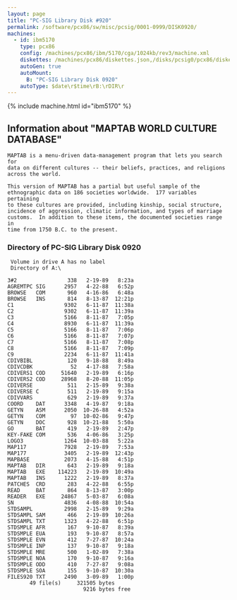```yaml
---
layout: page
title: "PC-SIG Library Disk #920"
permalink: /software/pcx86/sw/misc/pcsig/0001-0999/DISK0920/
machines:
  - id: ibm5170
    type: pcx86
    config: /machines/pcx86/ibm/5170/cga/1024kb/rev3/machine.xml
    diskettes: /machines/pcx86/diskettes.json,/disks/pcsig0/pcx86/diskettes.json
    autoGen: true
    autoMount:
      B: "PC-SIG Library Disk 0920"
    autoType: $date\r$time\rB:\rDIR\r
---
```


{% include machine.html id="ibm5170" %}

## Information about "MAPTAB WORLD CULTURE DATABASE"

    MAPTAB is a menu-driven data-management program that lets you search for
    data on different cultures -- their beliefs, practices, and religions
    across the world.
    
    This version of MAPTAB has a partial but useful sample of the
    ethnographic data on 186 societies worldwide.  177 variables pertaining
    to these cultures are provided, including kinship, social structure,
    incidence of aggression, climatic information, and types of marriage
    customs.  In addition to these items, the documented societies range in
    time from 1750 B.C. to the present.

### Directory of PC-SIG Library Disk 0920

     Volume in drive A has no label
     Directory of A:\

    3#2                338   2-19-89   8:23a
    AGREMTPC SIG      2957   4-22-88   6:52p
    BROWSE   COM       960   4-16-86   6:48a
    BROWSE   INS       814   8-13-87  12:21p
    C1                9302   6-11-87  11:38a
    C2                9302   6-11-87  11:39a
    C3                5166   8-11-87   7:05p
    C4                8930   6-11-87  11:39a
    C5                5166   8-11-87   7:06p
    C6                5166   8-11-87   7:07p
    C7                5166   8-11-87   7:08p
    C8                5166   8-11-87   7:09p
    C9                2234   6-11-87  11:41a
    CDIVBIBL           120   9-18-88   8:49a
    CDIVCDBK            52   4-17-88   7:58a
    CDIVERS1 COD     51640   2-19-89   6:16p
    CDIVERS2 COD     28968   8-20-88  11:05p
    CDIVERSE           511   2-15-89   9:38a
    CDIVERSE C         511   2-19-89   9:15a
    CDIVVARS           629   2-19-89   9:37a
    COORD    DAT      3348   4-19-87   9:18a
    GETYN    ASM      2050  10-26-88   4:52a
    GETYN    COM        97  10-02-86   9:47p
    GETYN    DOC       928  10-21-88   5:50a
    GO       BAT       419   2-19-89   2:47p
    KEY-FAKE COM       536   4-06-86   3:25p
    LOGO3             1264  10-03-88   5:22a
    MAP117            7928   2-19-89   7:53a
    MAP177            3405   2-19-89  12:43p
    MAPBASE           2073   4-15-88   4:51p
    MAPTAB   DIR       643   2-19-89   9:18a
    MAPTAB   EXE    114223   2-19-89  10:49a
    MAPTAB   INS      1222   2-19-89   8:37a
    PATCHES  CRD       283   4-22-88   6:55p
    READ     BAT       864   8-13-87   3:00p
    READER   EXE     24867   5-03-87   6:08a
    SN                4836   4-08-88  10:54a
    STDSAMPL          2998   2-15-89   9:29a
    STDSAMPL SAM       466   2-19-89  10:26a
    STDSAMPL TXT      1323   4-22-88   6:51p
    STDSMPLE AFR       167   9-10-87   8:39a
    STDSMPLE EUA       193   9-10-87   8:57a
    STDSMPLE EVN       412   7-27-87  10:24a
    STDSMPLE INP       137   9-10-87   9:18a
    STDSMPLE MRE       500   1-02-89   7:38a
    STDSMPLE NOA       170   9-10-87   9:16a
    STDSMPLE ODD       410   7-27-87   9:08a
    STDSMPLE SOA       155   9-10-87  10:30a
    FILES920 TXT      2490   3-09-89   1:00p
           49 file(s)     321505 bytes
                            9216 bytes free
